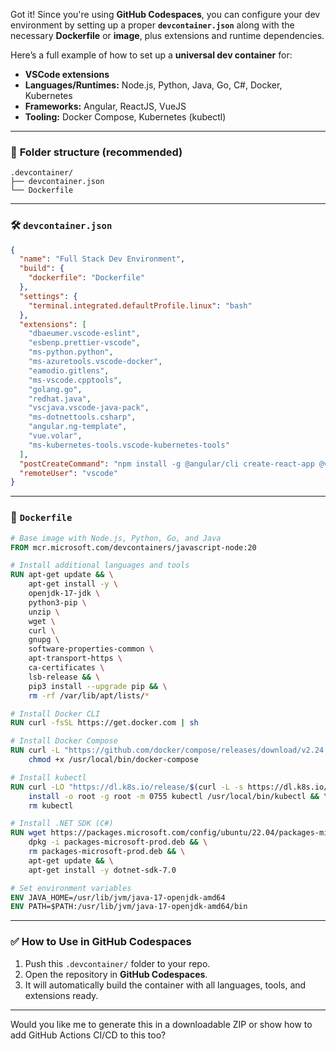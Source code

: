 Got it! Since you're using **GitHub Codespaces**, you can configure your dev environment by setting up a proper **`devcontainer.json`** along with the necessary **Dockerfile** or **image**, plus extensions and runtime dependencies.

Here’s a full example of how to set up a **universal dev container** for:

- **VSCode extensions**
- **Languages/Runtimes:** Node.js, Python, Java, Go, C#, Docker, Kubernetes
- **Frameworks:** Angular, ReactJS, VueJS
- **Tooling:** Docker Compose, Kubernetes (kubectl)

---

### 🧱 **Folder structure (recommended)**

```
.devcontainer/
├── devcontainer.json
└── Dockerfile
```

---

### 🛠️ `devcontainer.json`

```json
{
  "name": "Full Stack Dev Environment",
  "build": {
    "dockerfile": "Dockerfile"
  },
  "settings": {
    "terminal.integrated.defaultProfile.linux": "bash"
  },
  "extensions": [
    "dbaeumer.vscode-eslint",
    "esbenp.prettier-vscode",
    "ms-python.python",
    "ms-azuretools.vscode-docker",
    "eamodio.gitlens",
    "ms-vscode.cpptools",
    "golang.go",
    "redhat.java",
    "vscjava.vscode-java-pack",
    "ms-dotnettools.csharp",
    "angular.ng-template",
    "vue.volar",
    "ms-kubernetes-tools.vscode-kubernetes-tools"
  ],
  "postCreateCommand": "npm install -g @angular/cli create-react-app @vue/cli",
  "remoteUser": "vscode"
}
```

---

### 🐳 `Dockerfile`

```Dockerfile
# Base image with Node.js, Python, Go, and Java
FROM mcr.microsoft.com/devcontainers/javascript-node:20

# Install additional languages and tools
RUN apt-get update && \
    apt-get install -y \
    openjdk-17-jdk \
    python3-pip \
    unzip \
    wget \
    curl \
    gnupg \
    software-properties-common \
    apt-transport-https \
    ca-certificates \
    lsb-release && \
    pip3 install --upgrade pip && \
    rm -rf /var/lib/apt/lists/*

# Install Docker CLI
RUN curl -fsSL https://get.docker.com | sh

# Install Docker Compose
RUN curl -L "https://github.com/docker/compose/releases/download/v2.24.1/docker-compose-linux-x86_64" -o /usr/local/bin/docker-compose && \
    chmod +x /usr/local/bin/docker-compose

# Install kubectl
RUN curl -LO "https://dl.k8s.io/release/$(curl -L -s https://dl.k8s.io/release/stable.txt)/bin/linux/amd64/kubectl" && \
    install -o root -g root -m 0755 kubectl /usr/local/bin/kubectl && \
    rm kubectl

# Install .NET SDK (C#)
RUN wget https://packages.microsoft.com/config/ubuntu/22.04/packages-microsoft-prod.deb -O packages-microsoft-prod.deb && \
    dpkg -i packages-microsoft-prod.deb && \
    rm packages-microsoft-prod.deb && \
    apt-get update && \
    apt-get install -y dotnet-sdk-7.0

# Set environment variables
ENV JAVA_HOME=/usr/lib/jvm/java-17-openjdk-amd64
ENV PATH=$PATH:/usr/lib/jvm/java-17-openjdk-amd64/bin
```

---

### ✅ How to Use in GitHub Codespaces

1. Push this `.devcontainer/` folder to your repo.
2. Open the repository in **GitHub Codespaces**.
3. It will automatically build the container with all languages, tools, and extensions ready.

---

Would you like me to generate this in a downloadable ZIP or show how to add GitHub Actions CI/CD to this too?